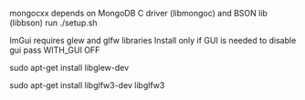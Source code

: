 mongocxx depends on MongoDB C driver (libmongoc) and BSON lib (libbson)
run ./setup.sh 


ImGui requires glew and glfw libraries
Install only if GUI is needed
to disable gui pass WITH_GUI OFF

sudo apt-get install libglew-dev

sudo apt-get install libglfw3-dev libglfw3 
